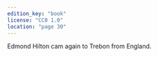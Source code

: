 ```yaml
---
edition_key: "book"
license: "CC0 1.0"
location: "page 30"
---
```

Edmond Hilton
cam again to Trebon from England.
